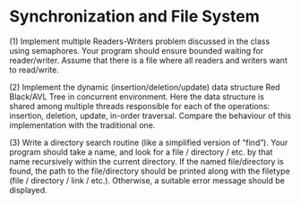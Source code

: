 # Synchronization and File System

(1) Implement multiple Readers-Writers problem discussed in the class using
semaphores. Your program should ensure bounded waiting for reader/writer.
Assume that there is a file where all readers and writers want to read/write.


(2) Implement the dynamic (insertion/deletion/update) data structure Red Black/AVL
Tree in concurrent environment. Here the data structure is shared among
multiple threads responsible for each of the operations: insertion, deletion,
update, in-order traversal. Compare the behaviour of this implementation
with the traditional one.


(3) Write a directory search routine (like a simplified version of “find”). Your
program should take a name, and look for a file / directory / etc. by that
name recursively within the current directory. If the named file/directory
is found, the path to the file/directory should be printed along with the
filetype (file / directory / link / etc.). Otherwise, a suitable error message
should be displayed.
